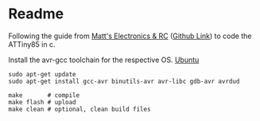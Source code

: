 # Readme
Following the guide from [Matt's Electronics & RC](https://baremetalmicro.com/tutorial_avr_toolchain/03-Install-on-Ubuntu-Linux.**html**)  ([Github Link](https://github.com/mattwach)) to code the ATTiny85 in c. 

Install the avr-gcc toolchain for the respective OS.
[Ubuntu](https://baremetalmicro.com/tutorial_avr_toolchain/03-Install-on-Ubuntu-Linux.html)
```
sudo apt-get update
sudo apt-get install gcc-avr binutils-avr avr-libc gdb-avr avrdud
```

```
make       # compile
make flash # upload
make clean # optional, clean build files
```